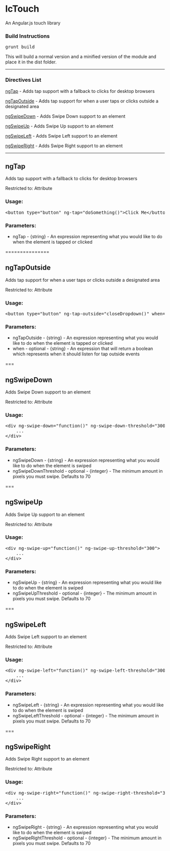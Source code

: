 lcTouch
===============

An Angular.js touch library

### Build Instructions

<pre>
grunt build
</pre>

This will build a normal version and a minified version of the module and place it in the dist folder.

---------------

### Directives List
[ngTap](#ngtap) - Adds tap support with a fallback to clicks for desktop browsers

[ngTapOutside](#ngtapoutside) - Adds tap support for when a user taps or clicks outside a designated area

[ngSwipeDown](#ngswipedown) - Adds Swipe Down support to an element

[ngSwipeUp](#ngswipeup) - Adds Swipe Up support to an element

[ngSwipeLeft](#ngswipeleft) - Adds Swipe Left support to an element

[ngSwipeRight](#ngswiperight) - Adds Swipe Right support to an element

---------------

## ngTap

Adds tap support with a fallback to clicks for desktop browsers

Restricted to: Attribute

### Usage:

<pre>
&lt;button type="button" ng-tap="doSomething()">Click Me&lt;/button>
</pre>

### Parameters:

- ngTap - {string} - An expression representing what you would like to do when the element is tapped or clicked

===============

## ngTapOutside

Adds tap support for when a user taps or clicks outside a designated area

Restricted to: Attribute

### Usage:

<pre>
&lt;button type="button" ng-tap-outside="closeDropdown()" when="dropdownOpen == true">Show Dropdown&lt;/button>
</pre>

### Parameters:

- ngTapOutside - {string} - An expression representing what you would like to do when the element is tapped or clicked
- when - optional - {string} - An expression that will return a boolean which represents when it should listen for tap outside events

===

## ngSwipeDown

Adds Swipe Down support to an element

Restricted to: Attribute

### Usage:

<pre>
&lt;div ng-swipe-down="function()" ng-swipe-down-threshold="300">
	...
&lt;/div>
</pre>

### Parameters:

- ngSwipeDown - {string} - An expression representing what you would like to do when the element is swiped
- ngSwipeDownThreshold - optional - {integer} - The minimum amount in pixels you must swipe. Defaults to 70

===

## ngSwipeUp

Adds Swipe Up support to an element

Restricted to: Attribute

### Usage:

<pre>
&lt;div ng-swipe-up="function()" ng-swipe-up-threshold="300">
	...
&lt;/div>
</pre>

### Parameters:

- ngSwipeUp - {string} - An expression representing what you would like to do when the element is swiped
- ngSwipeUpThreshold - optional - {integer} - The minimum amount in pixels you must swipe. Defaults to 70

===

## ngSwipeLeft

Adds Swipe Left support to an element

Restricted to: Attribute

### Usage:

<pre>
&lt;div ng-swipe-left="function()" ng-swipe-left-threshold="300">
	...
&lt;/div>
</pre>

### Parameters:

- ngSwipeLeft - {string} - An expression representing what you would like to do when the element is swiped
- ngSwipeLeftThreshold - optional - {integer} - The minimum amount in pixels you must swipe. Defaults to 70

===

## ngSwipeRight

Adds Swipe Right support to an element

Restricted to: Attribute

### Usage:

<pre>
&lt;div ng-swipe-right="function()" ng-swipe-right-threshold="300">
	...
&lt;/div>
</pre>

### Parameters:

- ngSwipeRight - {string} - An expression representing what you would like to do when the element is swiped
- ngSwipeRightThreshold - optional - {integer} - The minimum amount in pixels you must swipe. Defaults to 70



